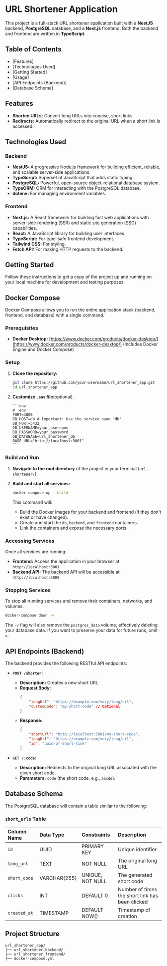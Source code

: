 # URL Shortener Application

This project is a full-stack URL shortener application built with a **NestJS** backend, **PostgreSQL** database, and a **Next.js** frontend. Both the backend and frontend are written in **TypeScript**.

## Table of Contents

  * [Features]
  * [Technologies Used]
  * [Getting Started]
  * [Usage]
  * [API Endpoints (Backend)]
  * [Database Schema]

## Features

  * **Shorten URLs:** Convert long URLs into concise, short links.
  * **Redirects:** Automatically redirect to the original URL when a short link is accessed.

## Technologies Used

### Backend

  * **NestJS:** A progressive Node.js framework for building efficient, reliable, and scalable server-side applications.
  * **TypeScript:** Superset of JavaScript that adds static typing.
  * **PostgreSQL:** Powerful, open-source object-relational database system.
  * **TypeORM:** ORM for interacting with the PostgreSQL database.
  * **dotenv:** For managing environment variables.
 
### Frontend

  * **Next.js:** A React framework for building fast web applications with server-side rendering (SSR) and static site generation (SSG) capabilities.
  * **React:** A JavaScript library for building user interfaces.
  * **TypeScript:** For type-safe frontend development.
  * **Tailwind CSS:** For styling.
  * **Fetch API:** For making HTTP requests to the backend.

## Getting Started

Follow these instructions to get a copy of the project up and running on your local machine for development and testing purposes.

## Docker Compose

Docker Compose allows you to run the entire application stack (backend, frontend, and database) with a single command.

### Prerequisites

  * **Docker Desktop:** [https://www.docker.com/products/docker-desktop/](https://www.docker.com/products/docker-desktop/) (Includes Docker Engine and Docker Compose)

### Setup

1.  **Clone the repository:**

    ```bash
    git clone https://github.com/your-username/url_shortener_app.git
    cd url_shortener_app
    ```

2.  **Customize `.env` file**(optional).

        ```env
        # .env
        PORT=3000
        DB_HOST=db # Important: Use the service name 'db'
        DB_PORT=5432
        DB_USERNAME=your_username
        DB_PASSWORD=your_password
        DB_DATABASE=url_shortener_db
        BASE_URL="http://localhost:3001"
        ```

### Build and Run

1.  **Navigate to the root directory** of the project in your terminal (`url-shortener/`).

2.  **Build and start all services:**

    ```bash
    docker-compose up --build
    ```

    This command will:

      * Build the Docker images for your backend and frontend (if they don't exist or have changed).
      * Create and start the `db`, `backend`, and `frontend` containers.
      * Link the containers and expose the necessary ports.


### Accessing Services

Once all services are running:

  * **Frontend:** Access the application in your browser at `http://localhost:3001`.
  * **Backend API:** The backend API will be accessible at `http://localhost:3000`.

### Stopping Services

To stop all running services and remove their containers, networks, and volumes:

```bash
docker-compose down -v
```

The `-v` flag will also remove the `postgres_data` volume, effectively deleting your database data. If you want to preserve your data for future runs, omit `-v`.


## API Endpoints (Backend)

The backend provides the following RESTful API endpoints:

  * **`POST /shorten`**:

      * **Description:** Creates a new short URL.
      * **Request Body:**
        ```json
        {
            "longUrl": "https://example.com/very/long/url",
            "customCode": "my-short-code" // Optional
        }
        ```
      * **Response:**
        ```json
        {
            "shortUrl": "http://localhost:3001/my-short-code",
            "longUrl": "https://example.com/very/long/url",
            "id": "uuid-of-short-link"
        }
        ```

  * **`GET /:code`**:

      * **Description:** Redirects to the original long URL associated with the given short code.
      * **Parameters:** `code` (the short code, e.g., `abcde`).

## Database Schema

The PostgreSQL database will contain a table similar to the following:

### `short_urls` Table

| Column Name | Data Type | Constraints | Description              |
| :---------- | :-------- | :---------- | :----------------------- |
| `id`        | UUID      | PRIMARY KEY | Unique identifier        |
| `long_url`  | TEXT      | NOT NULL    | The original long URL    |
| `short_code`| VARCHAR(255)| UNIQUE, NOT NULL| The generated short code |
| `clicks`    | INT       | DEFAULT 0   | Number of times the short link has been clicked |
| `created_at`| TIMESTAMP | DEFAULT NOW() | Timestamp of creation |

## Project Structure

```
url_shortener_app/
├── url_shortener_backend/
├── url_shortener_frontend/
├── docker-compose.yml
```

